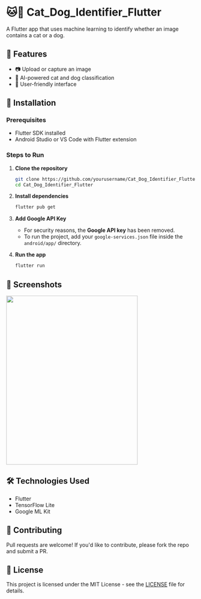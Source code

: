 # 🐱🐶 Cat_Dog_Identifier_Flutter

A Flutter app that uses machine learning to identify whether an image contains a cat or a dog.

## 📌 Features
- 📷 Upload or capture an image
- 🤖 AI-powered cat and dog classification
- 🎨 User-friendly interface

## 🚀 Installation
### Prerequisites
- Flutter SDK installed
- Android Studio or VS Code with Flutter extension

### Steps to Run
1. **Clone the repository**
   ```sh
   git clone https://github.com/yourusername/Cat_Dog_Identifier_Flutter.git
   cd Cat_Dog_Identifier_Flutter
   ```
2. **Install dependencies**
   ```sh
   flutter pub get
   ```
3. **Add Google API Key**
   - For security reasons, the **Google API key** has been removed.
   - To run the project, add your `google-services.json` file inside the `android/app/` directory.

4. **Run the app**
   ```sh
   flutter run
   ```

## 📸 Screenshots
<img src="https://github.com/user-attachments/assets/1d92efa2-d6ed-4c90-bb61-b91943740a8b" width="350" height="450">



## 🛠️ Technologies Used
- Flutter
- TensorFlow Lite
- Google ML Kit

## 🤝 Contributing
Pull requests are welcome! If you'd like to contribute, please fork the repo and submit a PR.

## 📜 License
This project is licensed under the MIT License - see the [LICENSE](LICENSE) file for details.
